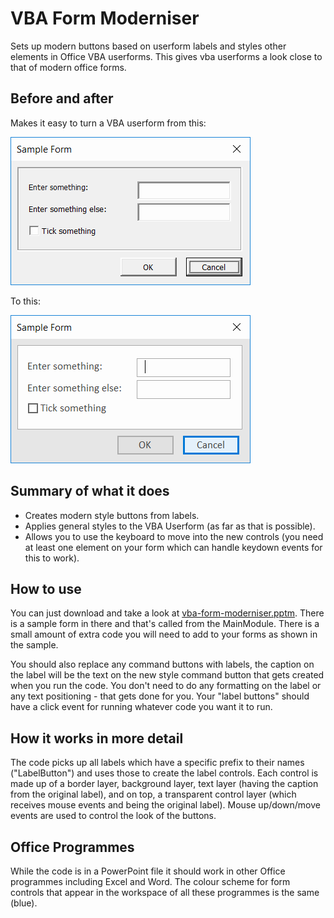 # VBA Form Moderniser
Sets up modern buttons based on userform labels and styles other elements in Office VBA userforms.
This  gives vba userforms a look close to that of modern office forms.

## Before and after

Makes it easy to turn a VBA userform from this:

![Form before](https://github.com/neilt1700/vba-form-moderniser/blob/master/images/sample-form-before.png)

To this:

![Form before](https://github.com/neilt1700/vba-form-moderniser/blob/master/images/sample-form-after.png)

## Summary of what it does
* Creates modern style buttons from labels.
* Applies general styles to the VBA Userform (as far as that is possible).
* Allows you to use the keyboard to move into the new controls (you need at least one element on your form which can handle keydown events for this to work).

## How to use
You can just download and take a look at [vba-form-moderniser.pptm](https://github.com/neilt1700/vba-form-moderniser/releases). There is a sample form in there and that's called from the MainModule. There is a small amount of extra code you will need to add to your forms as shown in the sample.

You should also replace any command buttons with labels, the caption on the label will be the text on the new style command button that gets created when you run the code. You don't need to do any formatting on the label or any text positioning - that gets done for you. Your "label buttons" should have a click event for running whatever code you want it to run.

## How it works in more detail
The code picks up all labels which have a specific prefix to their names ("LabelButton") and uses those to create the label controls. Each control is made up of a border layer, background layer, text layer (having the caption from the original label), and on top, a transparent control layer (which receives mouse events and being the original label). Mouse up/down/move events are used to control the look of the buttons.

## Office Programmes
While the code is in a PowerPoint file it should work in other Office programmes including Excel and Word. The colour scheme for form controls that appear in the workspace of all these programmes is the same (blue).
